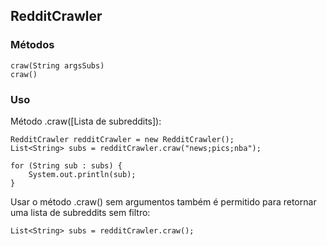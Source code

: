 ## RedditCrawler


### Métodos

``craw(String argsSubs)``\
``craw()``

### Uso

Método .craw([Lista de subreddits]):
```
RedditCrawler redditCrawler = new RedditCrawler();
List<String> subs = redditCrawler.craw("news;pics;nba");

for (String sub : subs) {
    System.out.println(sub);
}
```

Usar o método .craw() sem argumentos também é permitido para retornar uma lista de subreddits sem filtro:
```
List<String> subs = redditCrawler.craw();
```

